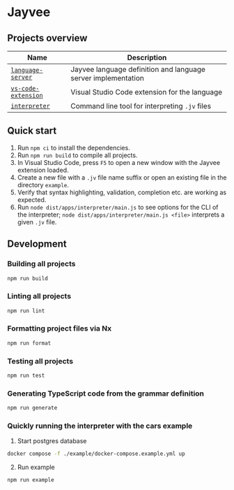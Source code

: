 # Jayvee

## Projects overview

| Name                                                      | Description                                                   |
| --------------------------------------------------------- | ------------------------------------------------------------- |
| [`language-server`](./libs/language-server/README.md)     | Jayvee language definition and language server implementation |
| [`vs-code-extension`](./apps/vs-code-extension/README.md) | Visual Studio Code extension for the language                 |
| [`interpreter`](./apps/interpreter/README.md)             | Command line tool for interpreting `.jv` files                |

## Quick start

1. Run `npm ci` to install the dependencies.
2. Run `npm run build` to compile all projects.
3. In Visual Studio Code, press `F5` to open a new window with the Jayvee extension loaded.
4. Create a new file with a `.jv` file name suffix or open an existing file in the directory `example`.
5. Verify that syntax highlighting, validation, completion etc. are working as expected.
6. Run `node dist/apps/interpreter/main.js` to see options for the CLI of the interpreter; `node dist/apps/interpreter/main.js <file>` interprets a given `.jv` file.

## Development

### Building all projects

```bash
npm run build
```

### Linting all projects

```bash
npm run lint
```

### Formatting project files via Nx

```bash
npm run format
```

### Testing all projects

```bash
npm run test
```

### Generating TypeScript code from the grammar definition

```bash
npm run generate
```

### Quickly running the interpreter with the cars example

1. Start postgres database

```bash
docker compose -f ./example/docker-compose.example.yml up
```

2. Run example

```bash
npm run example
```
